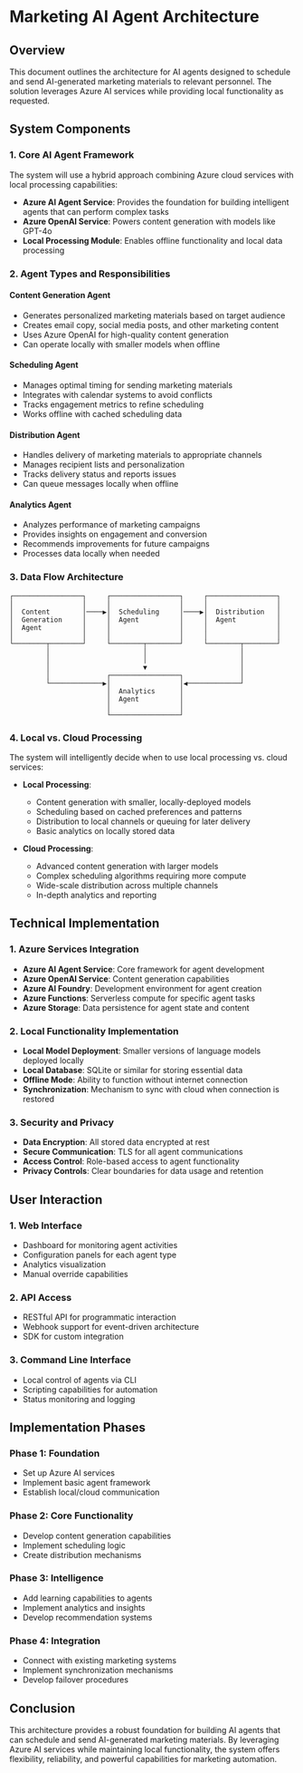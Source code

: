 # Marketing AI Agent Architecture

## Overview

This document outlines the architecture for AI agents designed to schedule and send AI-generated marketing materials to relevant personnel. The solution leverages Azure AI services while providing local functionality as requested.

## System Components

### 1. Core AI Agent Framework

The system will use a hybrid approach combining Azure cloud services with local processing capabilities:

- **Azure AI Agent Service**: Provides the foundation for building intelligent agents that can perform complex tasks
- **Azure OpenAI Service**: Powers content generation with models like GPT-4o
- **Local Processing Module**: Enables offline functionality and local data processing

### 2. Agent Types and Responsibilities

#### Content Generation Agent
- Generates personalized marketing materials based on target audience
- Creates email copy, social media posts, and other marketing content
- Uses Azure OpenAI for high-quality content generation
- Can operate locally with smaller models when offline

#### Scheduling Agent
- Manages optimal timing for sending marketing materials
- Integrates with calendar systems to avoid conflicts
- Tracks engagement metrics to refine scheduling
- Works offline with cached scheduling data

#### Distribution Agent
- Handles delivery of marketing materials to appropriate channels
- Manages recipient lists and personalization
- Tracks delivery status and reports issues
- Can queue messages locally when offline

#### Analytics Agent
- Analyzes performance of marketing campaigns
- Provides insights on engagement and conversion
- Recommends improvements for future campaigns
- Processes data locally when needed

### 3. Data Flow Architecture

```
┌─────────────────┐     ┌─────────────────┐     ┌─────────────────┐
│                 │     │                 │     │                 │
│  Content        │────▶│  Scheduling     │────▶│  Distribution   │
│  Generation     │     │  Agent          │     │  Agent          │
│  Agent          │     │                 │     │                 │
│                 │     │                 │     │                 │
└────────┬────────┘     └────────┬────────┘     └────────┬────────┘
         │                       │                       │
         │                       │                       │
         │                       ▼                       │
         │              ┌─────────────────┐              │
         └─────────────▶│                 │◀─────────────┘
                        │  Analytics      │
                        │  Agent          │
                        │                 │
                        └─────────────────┘
```

### 4. Local vs. Cloud Processing

The system will intelligently decide when to use local processing vs. cloud services:

- **Local Processing**:
  - Content generation with smaller, locally-deployed models
  - Scheduling based on cached preferences and patterns
  - Distribution to local channels or queuing for later delivery
  - Basic analytics on locally stored data

- **Cloud Processing**:
  - Advanced content generation with larger models
  - Complex scheduling algorithms requiring more compute
  - Wide-scale distribution across multiple channels
  - In-depth analytics and reporting

## Technical Implementation

### 1. Azure Services Integration

- **Azure AI Agent Service**: Core framework for agent development
- **Azure OpenAI Service**: Content generation capabilities
- **Azure AI Foundry**: Development environment for agent creation
- **Azure Functions**: Serverless compute for specific agent tasks
- **Azure Storage**: Data persistence for agent state and content

### 2. Local Functionality Implementation

- **Local Model Deployment**: Smaller versions of language models deployed locally
- **Local Database**: SQLite or similar for storing essential data
- **Offline Mode**: Ability to function without internet connection
- **Synchronization**: Mechanism to sync with cloud when connection is restored

### 3. Security and Privacy

- **Data Encryption**: All stored data encrypted at rest
- **Secure Communication**: TLS for all agent communications
- **Access Control**: Role-based access to agent functionality
- **Privacy Controls**: Clear boundaries for data usage and retention

## User Interaction

### 1. Web Interface

- Dashboard for monitoring agent activities
- Configuration panels for each agent type
- Analytics visualization
- Manual override capabilities

### 2. API Access

- RESTful API for programmatic interaction
- Webhook support for event-driven architecture
- SDK for custom integration

### 3. Command Line Interface

- Local control of agents via CLI
- Scripting capabilities for automation
- Status monitoring and logging

## Implementation Phases

### Phase 1: Foundation
- Set up Azure AI services
- Implement basic agent framework
- Establish local/cloud communication

### Phase 2: Core Functionality
- Develop content generation capabilities
- Implement scheduling logic
- Create distribution mechanisms

### Phase 3: Intelligence
- Add learning capabilities to agents
- Implement analytics and insights
- Develop recommendation systems

### Phase 4: Integration
- Connect with existing marketing systems
- Implement synchronization mechanisms
- Develop failover procedures

## Conclusion

This architecture provides a robust foundation for building AI agents that can schedule and send AI-generated marketing materials. By leveraging Azure AI services while maintaining local functionality, the system offers flexibility, reliability, and powerful capabilities for marketing automation.
